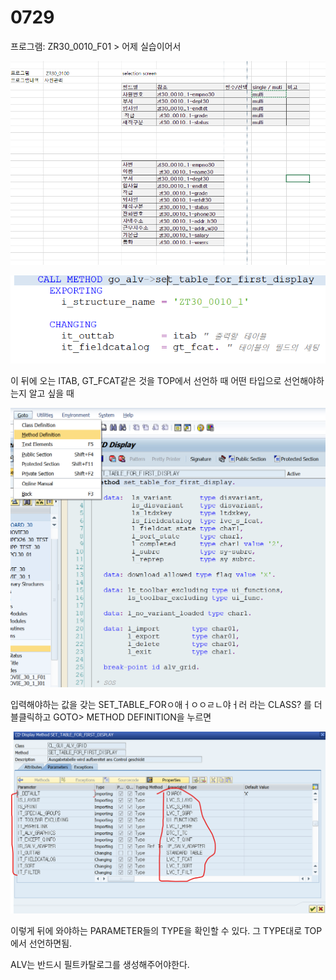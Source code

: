 # 0729

프로그램: ZR30\_0010\_F01  &gt; 어제 실습이어서

![](../../../.gitbook/assets/image%20%28161%29.png)



![](../../../.gitbook/assets/image%20%28160%29.png)

 이 뒤에 오는 ITAB, GT\_FCAT같은 것을 TOP에서 선언하 때 어떤 타입으로 선언해야하는지 알고 싶을 때

![](../../../.gitbook/assets/image%20%28159%29.png)

입력해야하는 값을 갖는 SET\_TABLE\_FORㅇ애ㅓㅇㅇㄹㄴ야ㅓ러 라는 CLASS? 를 더블클릭하고 GOTO&gt; METHOD DEFINITION을 누르면

 

![](../../../.gitbook/assets/image%20%28158%29.png)

이렇게 뒤에 와야하는 PARAMETER들의 TYPE을 확인할 수 있다. 그 TYPE대로 TOP에서 선언하면됨.



ALV는 반드시 필트카탈로그를 생성해주어야한다. 







